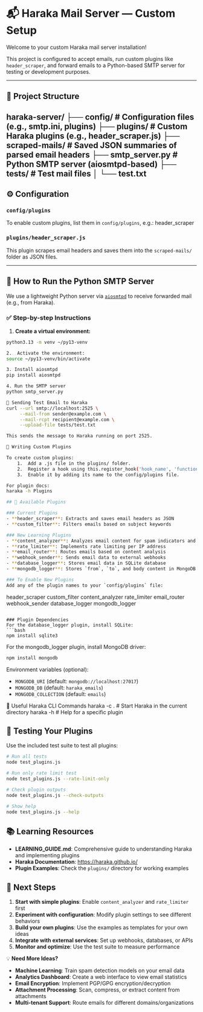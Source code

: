 # 📬 Haraka Mail Server — Custom Setup

Welcome to your custom Haraka mail server installation!

This project is configured to accept emails, run custom plugins like `header_scraper`, and forward emails to a Python-based SMTP server for testing or development purposes.

---

## 📁 Project Structure
haraka-server/
├── config/                # Configuration files (e.g., smtp.ini, plugins)
├── plugins/               # Custom Haraka plugins (e.g., header_scraper.js)
├── scraped-mails/         # Saved JSON summaries of parsed email headers
├── smtp_server.py         # Python SMTP server (aiosmtpd-based)
├── tests/                 # Test mail files
│   └── test.txt
---

## ⚙️ Configuration

### `config/plugins`

To enable custom plugins, list them in `config/plugins`, e.g.:
header_scraper

### `plugins/header_scraper.js`

This plugin scrapes email headers and saves them into the `scraped-mails/` folder as JSON files.

---

## 🚀 How to Run the Python SMTP Server

We use a lightweight Python server via [`aiosmtpd`](https://aiosmtpd.readthedocs.io) to receive forwarded mail (e.g., from Haraka).

### ✅ Step-by-step Instructions

1. **Create a virtual environment:**

```bash
python3.13 -m venv ~/py13-venv

2.	Activate the environment:
source ~/py13-venv/bin/activate

3. Install aiosmtpd
pip install aiosmtpd

4. Run the SMTP server
python smtp_server.py

📨 Sending Test Email to Haraka
curl --url smtp://localhost:2525 \
     --mail-from sender@example.com \
     --mail-rcpt recipient@example.com \
     --upload-file tests/test.txt

This sends the message to Haraka running on port 2525.

📄 Writing Custom Plugins

To create custom plugins:
	1.	Add a .js file in the plugins/ folder.
	2.	Register a hook using this.register_hook('hook_name', 'function_name').
	3.	Enable it by adding its name to the config/plugins file.

For plugin docs:
haraka -h Plugins

## 🚀 Available Plugins

### Current Plugins
- **header_scraper**: Extracts and saves email headers as JSON
- **custom_filter**: Filters emails based on subject keywords

### New Learning Plugins
- **content_analyzer**: Analyzes email content for spam indicators and keywords
- **rate_limiter**: Implements rate limiting per IP address
- **email_router**: Routes emails based on content analysis
- **webhook_sender**: Sends email data to external webhooks
- **database_logger**: Stores email data in SQLite database
- **mongodb_logger**: Stores `from`, `to`, and body content in MongoDB

### To Enable New Plugins
Add any of the plugin names to your `config/plugins` file:
```
header_scraper
custom_filter
content_analyzer
rate_limiter
email_router
webhook_sender
database_logger
mongodb_logger
```

### Plugin Dependencies
For the database_logger plugin, install SQLite:
```bash
npm install sqlite3
```

For the mongodb_logger plugin, install MongoDB driver:
```bash
npm install mongodb
```

Environment variables (optional):
- `MONGODB_URI` (default: `mongodb://localhost:27017`)
- `MONGODB_DB` (default: `haraka_emails`)
- `MONGODB_COLLECTION` (default: `emails`)

📖 Useful Haraka CLI Commands
haraka -c .                 # Start Haraka in the current directory
haraka -h <plugin-name>     # Help for a specific plugin

## 🧪 Testing Your Plugins

Use the included test suite to test all plugins:

```bash
# Run all tests
node test_plugins.js

# Run only rate limit test
node test_plugins.js --rate-limit-only

# Check plugin outputs
node test_plugins.js --check-outputs

# Show help
node test_plugins.js --help
```

## 📚 Learning Resources

- **LEARNING_GUIDE.md**: Comprehensive guide to understanding Haraka and implementing plugins
- **Haraka Documentation**: https://haraka.github.io/
- **Plugin Examples**: Check the `plugins/` directory for working examples

## 🎯 Next Steps

1. **Start with simple plugins**: Enable `content_analyzer` and `rate_limiter` first
2. **Experiment with configuration**: Modify plugin settings to see different behaviors
3. **Build your own plugins**: Use the examples as templates for your own ideas
4. **Integrate with external services**: Set up webhooks, databases, or APIs
5. **Monitor and optimize**: Use the test suite to measure performance

💡 **Need More Ideas?**

- **Machine Learning**: Train spam detection models on your email data
- **Analytics Dashboard**: Create a web interface to view email statistics
- **Email Encryption**: Implement PGP/GPG encryption/decryption
- **Attachment Processing**: Scan, compress, or extract content from attachments
- **Multi-tenant Support**: Route emails for different domains/organizations



